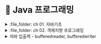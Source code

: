 # 📝 Java 프로그래밍

<details>
<summary> :file_folder: ch 01. 자바기초 </summary>
<div markdown="1">
  
  # :book: 자바 프로그래밍 시작
  ## 프로그래밍이란
  - 프로그래밍: 컴픁가 일을 수행하도록 프로그래밍 언어로 명령어 집합(프로그램)을 만드는 일
  - 컴파일: 프로그래밍 언어를 컴퓨터가 실행 가능한 기계어로 만드는 일
  - 컴파일러: 기계어로 바꾸어 주는 프로그램(ex. 자바 컴파일러.gcc)
  ## 자바프로그래밍의 특징
  - 플랫폼에 영향을 받지 않으므로 다양한 환경에서 사용할 수 있다.
  - 객체 지향 언어이기 때문에 유지보수가 쉽고 확장성이 좋다.
  - 프로그램이 안정적이다.
  - 풍부한 기능이 제공되는 오픈 소스이다.

  ## 객체 지향 프로그래밍이 무엇인가?
  - 프로그램의 구현을 시간의 흐름순이 아닌 객체간의 관계와 협력을 기반으로 프로그램 하는 것
  - Object oriented programming(OOP) 이라고 함
  - 사용 하는 언어: Java, C++, C#, Python, Javascript 등 다수

  # :book:변하지 않는 상수와 리터럴, 변수의 형 변환
  ## 상수(constant) 선언하기
  - 상수는 변하지 않는 수
  - ```final``` 예약어를 사용하여 선언
  - 상수를 사용하면 변하지 않는 값을 반복하여 사용할 때 의미있는 문자로 인식하기 쉽고 변하더라도 선언한 부분만 변경하면 되므로 여러부분을 수정할 필요가 없다.
  ```java
  package ch10;

  public class ConstantTest{
    public static void main(String[] args){

      final int MAX_NUM = 100;
      final int MIN_NUM;

      MIN_NUM = 0;

      System.out.println(MAX_NUM);
      System.out.println(MIN_NUM);
    }
  }
  ```

  ## 형변환
  - 서로 다른 자료형 간에 연산등의 수행을 위해 하나의 자료형으로 통일하는 것
  - 묵시적 형 변환(explicit type conversion, 자동 현변환)과 명시적 형 변환(implicit tpye conversion, 강제 형변환)이 있음
  - 바이트 크기가 작은 자료형에서 큰 자료형으로 형 변환은 자동으로 이루어 짐
  - 덜 정밀한 자료형(정수)에서 더 정밀한 자료형(실수)으로 형 변환은 자동으로 이루어 짐
  ```java
  package ch10;

    public class TypeConversionTest {
    public static void main(String[] args){

      double dNum = 1.2;
      float fNum = 0.9F;

      int iNum1 = (int)dNum + (int)fNum;
      int iNum2 = (int)(dNum + fNum);

      System.out.println(iNum1);
      System.out.println(iNum2);
    }
  }
  ```


  <details>
  <summary> 연산자 </summary>
  <div markdown="1">

    ## 대입연산자 (assignment operator)
    - 변수에 다른 변수나 값을 대입하는 연산자
    - 이항 연산자 중 우선 순위가 가장 낮은 연산자들
    - 왼족 변수 = 오른쪽 변수

    ## 부호 연산자
    - 단항 연산자
    - 변수의 부호를 유지하거나 바꿈
    - 실제 변수의 부호가 변하려면 대입 연산자를 사용해야함

    ## 산술 연산자
    - 사칙 연산자

    | 연산자 | 기능 | 연산 예  |
    | :--: | -- | -- |
    | + | 두 항을 더한다. | 1+2  |
    | - | 앞에 있는 항에서 뒤에 있는 항을 뺀다. | 1-2  |
    | * | 두 항을 곱한다. | 1*2  |
    | / | 앞에 있는 항에서 뒤에 있는 항을 나우어 몫을 구한다. | 4/3  |
    | % | 앞에 있는 항에서 뒤에 있는 항을 나우어 나머지를 구한다. | 4%3  |

    ## 논리 연산자
    - 관계 연산자와 혼합하여 많이 사용됨

    | 연산자 | 기능 | 연산 예  |
    | :--: | -- | -- |
    | && (논리곱) | 두 항이 모두 참인 경우에만 결과 값이 참이다. | booleanval = (5 > 3) && (5 > 2); |
    | (논리합) | 두 항 중 하나의 항만 참이면 결과 값은 참이다. | booleanval = (5 > 3) || (5 < 2); |
    | ! (부정) | 단항 연산자이다. 참인 경우는 거짓으로 바꾸고, 거짓인 경우 참으로 바꾼다. | booleanval = !(5 > 3); |

    ## 조건 연산자
    - 삼항 연산자
    - 조건식의 결과가 true인 경우와 거짓은 경우에 따라 다른 결과가 수행됨
    - if 문을 간단히 표현할 때 사용할 수 있음

    | 연산자 | 기능 | 연산 예  |
    | :--: | -- | -- |
    | 조건식 ? 결과1 : 결과2 | 조건식이 참이면 결과1, 조건식이 거짓이면 결과2가 선택된다. | int num = (5 > 3) ? 10 : 20; |

    ## 비트 연산자
    - 대입연산자와 다른 연산자가 함께 쓰임

    | 연산자 | 기능 | 연산 예  |
    | :--: | -- | -- |
    | ~ | 비트의 반전(1의 보수) | a = ~a; |
    | & | 비트 단위 AND | 1 & 1 1반환 그 외는 0 |
    | (세로) | 비트 단위 OR | 0|0 0반환 그 외는 1 |
    | ^ | 비트 단위 XOP | 두개의 비트가 서로 다른 경우에 1을 반환 |
    | << | 왼쪽 shift | a<<2 변수 a를 2비트 만큼 왼쪽으로 이동 |
    | << | 오른쪽 shift | a>>2 변수 a를 2비트 만큼 오른쪽으로 이동 |


  </div>
  </details>


  <details>
  <summary> 조건문 </summary>
  <div markdown="1">

    ## if 문 (만약에... 라면)
    - 주어진 조건에 따라 다른 실행이 이루어 지도록 구현

    ## switch-case 문
    - 비교 조건이 특정 값이나 문자열인 경우 사용
    - break 문을 사용하여 각 조건이 만족되면 switch 블럭을 빠져나오도록 함
    ```java
    package ch16;

    import java.util.Scanner;

    public class SwitchCaseTest {
      public static void main(String[] args){

        Scanner sc = new Scanner(System.in);
        int month = sc.nextInt();

        int day;
        switch(month){
          case 1, 3, 5, 7, 8, 10, 12 ->
            day = 31;
          case 2 ->
            day = 28;
          case 4, 6, 9, 11 ->
            day = 30;
          default -> {
            System.out.println("존재하지 않는 달 입니다.");
            day = -1;
          }
        }

       System.out.println(month + "월은 " + day + "일 입니다.");
      }
    }
    ```

    ```java
    package ch16;

    import java.util.Scanner;

    public class SwitchCaseTest {
      public static void main(String[] args){

        Scanner sc = new Scanner(System.in);
        int month = sc.nextInt();

        int day = switch(month){
          case 1, 3, 5, 7, 8, 10, 12 ->
            31;
          case 2 ->
            28;
          case 4, 6, 9, 11 ->
            30;
          default -> {
            System.out.println("존재하지 않는 달 입니다.");
            yield -1;
          }
        }

       System.out.println(month + "월은 " + day + "일 입니다.");
      }
    }
    ```

  </div>
  </details>



  <details>
  <summary> 반복문 </summary>
  <div markdown="1">

    ## while 문
    - 주어진 조건에 맞는 동안 지정된 수행문을 반복적으로 수행하는 제어문
    - 조건이 맞지 않으면 반복하던 수행을 멈추게 됨
    - 조건은 주로 반복 횟수나 값을 비교의 결과에 따라 true, false 판단됨

    ```java
    package ch18;

    import java.util.Scanner;

    public class WhileTest {
      public static void main(String[] args){

        Scanner sc = new Scanner(System.in);
        int input;
        int sum = 0;

        input = sc.nextInt();
        while(input != 0){
          sum += input;
          input = sc.nextInt();
        }

        System.out.println(sum);
      }
    }
    ``` 

    ## do - while 문
    - while문은 조건을 먼저 체크하고 반복 수행이 된다면, do-while문은 조건에 상관 없이 한번 수행하고 나서 조건을 체크

    ```java
    package ch18;

    import java.util.Scanner;

    public class WhileTest {
      public static void main(String[] args){

        Scanner sc = new Scanner(System.in);
        int input;
        int sum = 0;

        do{
          input = sc.nextInt();
          sum += input;
        }while(input != 0);

        System.out.println(sum);
      }
    }
    ``` 

  </div>
  </details>


</div>
</details>

<details>
  <summary> :file_folder: ch 02. 객체지향 프로그래밍 </summary>
  <div markdown="1">



  </div>
</details>
  
  
<details>
<summary> 자바 입출력 - bufferedreader, bufferedwriter </summary>
<div markdown="1">
  
  ## 개념
  #### 📌버퍼(buffer)
  > - 데이터를 한 곳에서 다른 한 곳으로 전송하는 동안 일시적으로 그 데이터를 보관하는 임시 메모리 영역  
  > - 입출력 속도 향상을 위해 버퍼 사용
  > - 속도가 빠르다
  
  ## 주요 용어
  #### 📌버퍼 플러시(buffer flush)
  ###### &nbsp;&nbsp;&nbsp;&nbsp;&nbsp;버퍼에 남아 있는 데이터를 출력(버퍼를 비우는 동작)
  #### 📌버퍼를 이용한 입력: `BufferedReader`
  #### 📌버퍼를 이용한 출력: `BufferedWriter`
  
  ## BufferedReader
  
  ## BufferedWriter
 
</div>
</details>

